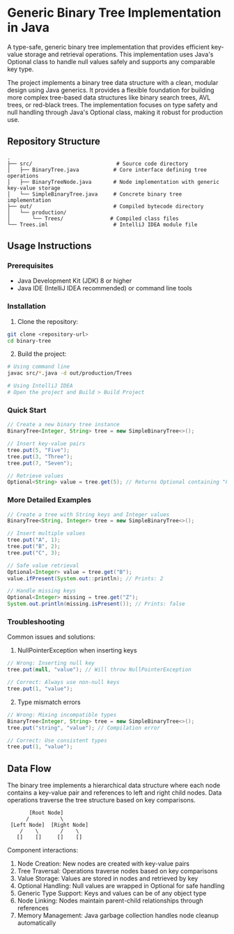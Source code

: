 # Generic Binary Tree Implementation in Java

A type-safe, generic binary tree implementation that provides efficient key-value storage and retrieval operations. This implementation uses Java's Optional class to handle null values safely and supports any comparable key type.

The project implements a binary tree data structure with a clean, modular design using Java generics. It provides a flexible foundation for building more complex tree-based data structures like binary search trees, AVL trees, or red-black trees. The implementation focuses on type safety and null handling through Java's Optional class, making it robust for production use.

## Repository Structure
```
.
├── src/                           # Source code directory
│   ├── BinaryTree.java           # Core interface defining tree operations
│   ├── BinaryTreeNode.java       # Node implementation with generic key-value storage
│   └── SimpleBinaryTree.java     # Concrete binary tree implementation
├── out/                          # Compiled bytecode directory
│   └── production/
│       └── Trees/               # Compiled class files
└── Trees.iml                     # IntelliJ IDEA module file
```

## Usage Instructions
### Prerequisites
- Java Development Kit (JDK) 8 or higher
- Java IDE (IntelliJ IDEA recommended) or command line tools

### Installation
1. Clone the repository:
```bash
git clone <repository-url>
cd binary-tree
```

2. Build the project:
```bash
# Using command line
javac src/*.java -d out/production/Trees

# Using IntelliJ IDEA
# Open the project and Build > Build Project
```

### Quick Start
```java
// Create a new binary tree instance
BinaryTree<Integer, String> tree = new SimpleBinaryTree<>();

// Insert key-value pairs
tree.put(5, "Five");
tree.put(3, "Three");
tree.put(7, "Seven");

// Retrieve values
Optional<String> value = tree.get(5); // Returns Optional containing "Five"
```

### More Detailed Examples
```java
// Create a tree with String keys and Integer values
BinaryTree<String, Integer> tree = new SimpleBinaryTree<>();

// Insert multiple values
tree.put("A", 1);
tree.put("B", 2);
tree.put("C", 3);

// Safe value retrieval
Optional<Integer> value = tree.get("B");
value.ifPresent(System.out::println); // Prints: 2

// Handle missing keys
Optional<Integer> missing = tree.get("Z");
System.out.println(missing.isPresent()); // Prints: false
```

### Troubleshooting
Common issues and solutions:

1. NullPointerException when inserting keys
```java
// Wrong: Inserting null key
tree.put(null, "value"); // Will throw NullPointerException

// Correct: Always use non-null keys
tree.put(1, "value");
```

2. Type mismatch errors
```java
// Wrong: Mixing incompatible types
BinaryTree<Integer, String> tree = new SimpleBinaryTree<>();
tree.put("string", "value"); // Compilation error

// Correct: Use consistent types
tree.put(1, "value");
```

## Data Flow
The binary tree implements a hierarchical data structure where each node contains a key-value pair and references to left and right child nodes. Data operations traverse the tree structure based on key comparisons.

```ascii
       [Root Node]
      /          \
 [Left Node]  [Right Node]
    /    \       /    \
   []    []     []    []
```

Component interactions:
1. Node Creation: New nodes are created with key-value pairs
2. Tree Traversal: Operations traverse nodes based on key comparisons
3. Value Storage: Values are stored in nodes and retrieved by key
4. Optional Handling: Null values are wrapped in Optional for safe handling
5. Generic Type Support: Keys and values can be of any object type
6. Node Linking: Nodes maintain parent-child relationships through references
7. Memory Management: Java garbage collection handles node cleanup automatically
